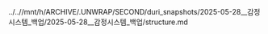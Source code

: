 ../..//mnt/h/ARCHIVE/.UNWRAP/SECOND/duri_snapshots/2025-05-28__감정시스템_백업/2025-05-28__감정시스템_백업/structure.md